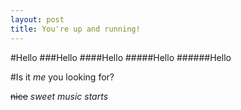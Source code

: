 ```yaml
---
layout: post
title: You're up and running!
---
```


#Hello
###Hello
####Hello
#####Hello
######Hello

#Is it _me_ you looking for?

 ~~nice~~ *sweet music starts*
